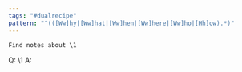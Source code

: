 ```yaml
---
tags: "#dualrecipe"
pattern: "^(([Ww]hy|[Ww]hat|[Ww]hen|[Ww]here|[Ww]ho|[Hh]ow).*)"
---
```


```dual
Find notes about \1
```

Q: \1
A: 